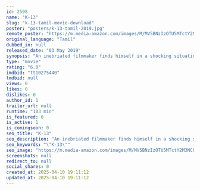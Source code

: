 ```yaml
---
id: 2598
name: "K-13"
slug: "k-13-tamil-movie-download"
poster: "posters/k-13-tamil-2019.jpg"
remote_poster: "https://m.media-amazon.com/images/M/MV5BNzIzOTU5MTctY2M3NC00Yzk1LWE4MmEtNzAwMGYxNWJmNWQ3XkEyXkFqcGdeQXVyMTEzNzg0Mjkx._V1_SX300.jpg"
original_language: "Tamil"
dubbed_in: null
released_date: "03 May 2019"
synopsis: "An inebriated filmmaker finds himself in a shocking situation when he realises that the mysterious girl who accompanied him to her room has been killed."
type: "movie"
rating: "6.0"
imdbid: "tt10275440"
tmdbid: null
views: 0
likes: 0
dislikes: 0
author_id: 1
trailer_url: null
runtime: "103 min"
is_featured: 0
is_active: 1
is_comingsoon: 0
seo_title: "K-13"
seo_description: "An inebriated filmmaker finds himself in a shocking situation when he realises that the mysterious girl who accompanied him to her room has been killed."
seo_keywords: "\"K-13\""
seo_image: "https://m.media-amazon.com/images/M/MV5BNzIzOTU5MTctY2M3NC00Yzk1LWE4MmEtNzAwMGYxNWJmNWQ3XkEyXkFqcGdeQXVyMTEzNzg0Mjkx._V1_SX300.jpg"
screenshots: null
redirect_to: null
social_shares: 0
created_at: 2025-04-10 19:11:12
updated_at: 2025-04-10 19:11:12
---
```


